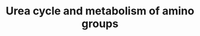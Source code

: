 ---
annotations:
- type: Pathway Ontology
  value: urea cycle pathway
authors:
- Mkutmon
description: ''
last-edited: 2015-06-30
organisms:
- Bos taurus
redirect_from:
- /index.php/Pathway:WP3245
- /instance/WP3245
schema-jsonld:
- '@context': https://schema.org/
  '@id': https://wikipathways.github.io/pathways/WP3245.html
  '@type': Dataset
  creator:
    '@type': Organization
    name: WikiPathways
  description: ''
  keywords:
  - ''
  - Phosphoguanidinoacetate
  - SRM
  - ARG2
  - Arginine metabolism
  - ARG1
  - OAT
  - ASS1
  - Nitrogen metabolism
  - N2-Acetyl-L-ornithine
  - L-Aspartate
  - N-Acetyl-L-glutamate
  - Pyrimidine metabolism
  - 2.6.1.11
  - Citrate cycle (TCA cycle)
  - NAGS
  - Urea-1-carboxylate
  - CO2
  - 6.3.4.6
  - 3.5.2.14
  - Arginine
  - L-Glutamate 5-semialdehyde
  - creatine-P
  - CKB
  - Spermine
  - 3.5.4.21
  - L-Citrulline
  - Sarcosine
  - 1.2.1.46
  - PYCRL
  - ASL
  - Spermidine
  - 3.5.2.10
  - ODC1
  - Guanidinoacetate
  - 3.5.1.54
  - Formaldehyde
  - GATM
  - Urea
  - Purine metabolism
  - GLUD1
  - L-Ornithine
  - L-Glutamyl
  - Proline metabolism
  - GAMT
  - 1.2.1.38
  - L-Glutamate
  - Formate
  - 2.6.1.69
  - Creatine
  - Fumarate
  - Creatinine
  - (S)-1-Pyrroline-5-carboxylate
  - 2.7.3.1
  - ACY1
  - Glutamate metabolism
  - 2.7.2.8
  - L-Proline
  - Carbamoyl
  - ALDH18A1
  - CKM
  - D-Arginine and D-Ornithine metabolism
  - PYCR1
  - 3.5.1.59
  - N-Methylhydantoin
  - 1.5.99.1
  - Putrescine
  - N-(L-Arginino)succinate
  - N-Carbamoylsarcosine
  - 3.5.1.5
  - OTC
  - Alanine and aspartate metabolism
  - Amino acid metabolism
  - 2.3.1.35
  - CPS1
  - SMS
  - 3.5.1.16
  - N-Acetyl-glutamate
  - NH3
  - 3.5.3.3
  license: CC0
  name: Urea cycle and metabolism of amino groups
seo: CreativeWork
title: Urea cycle and metabolism of amino groups
wpid: WP3245
---